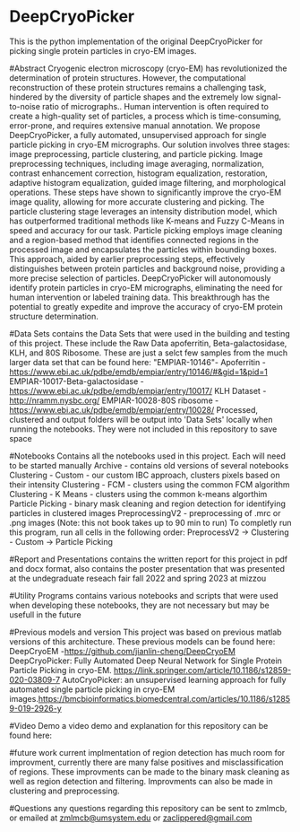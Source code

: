 # DeepCryoPicker
This is the python implementation of the original DeepCryoPicker for picking single protein particles in cryo-EM images. 

#Abstract
Cryogenic electron microscopy (cryo-EM) has revolutionized the determination of protein structures. However, the computational reconstruction of these protein structures remains a challenging task, hindered by the diversity of particle shapes and the extremely low signal-to-noise ratio of micrographs.. Human intervention is often required to create a high-quality set of particles, a process which is time-consuming, error-prone, and requires extensive manual annotation.
We propose DeepCryoPicker, a fully automated, unsupervised approach for single particle picking in cryo-EM micrographs. Our solution involves three stages: image preprocessing, particle clustering, and particle picking. Image preprocessing techniques, including image averaging, normalization, contrast enhancement correction, histogram equalization, restoration, adaptive histogram equalization, guided image filtering, and morphological operations. These steps have shown to significantly improve the cryo-EM image quality, allowing for more accurate clustering and picking. The particle clustering stage leverages an intensity distribution model, which has outperformed traditional methods like K-means and Fuzzy C-Means in speed and accuracy for our task. Particle picking employs image cleaning and a region-based method that identifies connected regions in the processed image and encapsulates the particles within bounding boxes. This
approach, aided by earlier preprocessing steps, effectively distinguishes between protein particles and background noise, providing a more precise selection of particles.
DeepCryoPicker will autonomously identify protein particles in cryo-EM micrographs, eliminating the need for human intervention or labeled training data. This breakthrough has the potential to greatly expedite and improve the accuracy of cryo-EM protein structure determination.

#Data Sets
contains the Data Sets that were used in the building and testing of this project. These include the Raw Data apoferritin, Beta-galactosidase, KLH, and 80S Ribosome. These are just a selct few samples from the much larger data set that can be found here:
  "EMPIAR-10146"- Apoferritin - https://www.ebi.ac.uk/pdbe/emdb/empiar/entry/10146/#&gid=1&pid=1
  EMPIAR-10017-Beta-galactosidase - https://www.ebi.ac.uk/pdbe/emdb/empiar/entry/10017/
  KLH Dataset - http://nramm.nysbc.org/
  EMPIAR-10028-80S ribosome - https://www.ebi.ac.uk/pdbe/emdb/empiar/entry/10028/
 Processed, clustered and output folders will be output into 'Data Sets' locally when running the notebooks. They were not included in this repository to save space
 
 #Notebooks
 Contains all the notebooks used in this project. Each will need to be started manually
 Archive - contains old versions of several notebooks
   Clustering - Custom - our custom IBC approach, clusters pixels based on their intensity
   Clustering - FCM - clusters using the common FCM algorithm
   Clustering - K Means - clusters using the common k-means algorthim
   Particle Picking - binary mask cleaning and region detection for identifying particles in clustered images
 PreprocessingV2 - preprocessing of .mrc or .png images (Note: this not book takes up to 90 min to run)
 To completly run this program, run all cells in the following order:
  PreprocessV2 -> Clustering - Custom -> Particle Picking
 
#Report and Presentations
contains the written report for this project in pdf and docx format, also contains the poster presentation that was presented at the undegraduate reseach fair fall 2022 and spring 2023 at mizzou

#Utility Programs
contains various notebooks and scripts that were used when developing these notebooks, they are not necessary but may be usefull in the future

#Previous models and version
This project was based on previous matlab versions of this architecture. These previous models can be found here:
  DeepCryoEM -https://github.com/jianlin-cheng/DeepCryoEM
  DeepCryoPicker: Fully Automated Deep Neural Network for Single Protein Particle Picking in cryo-EM. https://link.springer.com/article/10.1186/s12859-020-03809-7
  AutoCryoPicker: an unsupervised learning approach for fully automated single particle picking in cryo-EM images.https://bmcbioinformatics.biomedcentral.com/articles/10.1186/s12859-019-2926-y
 
#Video Demo
a video demo and explanation for this repository can be found here:

#future work
current implmentation of region detection has much room for improvment, currently there are many false positives and misclassification of regions. These improvments can be made to the binary mask cleaning as well as region detection and filtering. Improvments can also be made in clustering and preprocessing.

#Questions
any questions regarding this repository can be sent to zmlmcb, or emailed at zmlmcb@umsystem.edu or zaclippered@gmail.com
